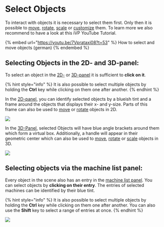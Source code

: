 # Select Objects

To interact with objects it is necessary to select them first. Only then it is possible to [move](move-objects.md), [rotate](rotate-objects.md), [scale](scale-objects.md) or [customize](customizable-machines.md) them. To learn more we also recommend to have a look at this iVP YouTube Tutorial.

{% embed url="https://youtu.be/7Vprataxi08?t=53" %}
How to select and move objects (german)
{% endembed %}

## Selecting Objects in the 2D- and 3D-panel:

To select an object in the [2D-](../user-interface/the-2d-panel.md) or [3D-panel](../user-interface/the-3d-panel.md) it is sufficient to **click on it**.

{% hint style="info" %}
It is also possible to select multiple objects by holding the **Ctrl** key while clicking on them one after another.
{% endhint %}

In the [2D-panel](../user-interface/the-2d-panel.md), you can identify selected objects by a blueish tint and a frame around the objects that displays their x- and y-size. Parts of this frame can also be used to [move](move-objects.md#moving-objects-in-the-2d-panel) or [rotate](rotate-objects.md#rotating-objects-in-the-2d-panel) objects in 2D.

![](../../../.gitbook/assets/iVP\_guide\_select\_objects\_2D.jpg)

In the [3D-Panel](../user-interface/the-3d-panel.md), selected Objects will have blue angle brackets around them which form a virtual box. Additionally, a handle will appear in their geometric center which can also be used to [move](move-objects.md#moving-objects-in-the-3d-panel), [rotate](rotate-objects.md#rotating-objects-in-the-3d-panel) or [scale](scale-objects.md#scaling-objects-in-the-3d-panel) objects in 3D.

![](../../../.gitbook/assets/iVP\_guide\_select\_objects\_3D.jpg)

## Selecting objects via the machine list panel:

Every object in the scene also has an entry in the [machine list panel](../user-interface/the-machine-list.md). You can select objects by **clicking on their entry**. The entries of selected machines can be identified by their blue tint.

{% hint style="info" %}
It is also possible to select multiple objects by holding the **Ctrl** key while clicking on them one after another. You can also use the **Shift** key to select a range of entries at once.
{% endhint %}

![](../../../.gitbook/assets/iVP\_guide\_select\_objects\_machine\_list\_panel.jpg)
